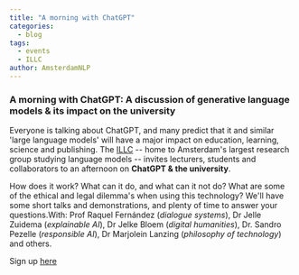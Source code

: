 ```yaml
---
title: "A morning with ChatGPT"
categories:
  - blog
tags:
  - events
  - ILLC
author: AmsterdamNLP
---
```


### A morning with ChatGPT: A discussion of generative language models & its impact on the university


Everyone is talking about ChatGPT, and many predict that it and similar 'large language models' will have a major impact on education, learning, science and publishing. The [ILLC](http://www.illc.uva.nl) -- home to Amsterdam's largest research group studying language models -- invites lecturers, students and collaborators to an afternoon on **ChatGPT & the university**. 

How does it work? What can it do, and what can it not do? What are some of the ethical and legal dilemma's when using this technology? We'll have some short talks and demonstrations, and plenty of time to answer your questions.With: Prof Raquel Fernández (*dialogue systems*),  Dr Jelle Zuidema (*explainable AI*), Dr Jelke Bloem (*digital humanities*), Dr. Sandro Pezelle (*responsible AI*), Dr Marjolein Lanzing (*philosophy of technology*) and others.

Sign up [here](https://www.uva.nl/shared-content/faculteiten/en/faculteit-der-geesteswetenschappen/events/2023/04/a-morning-with-chatgpt-a-discussion-of-generative-language-models--its-impact-on-the-university.html?origin=xjLa%2FjwEQd6e5zOlzHzKTg)

